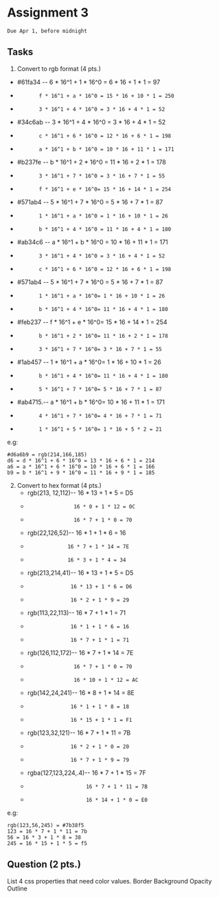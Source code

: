 # Assignment 3
`Due Apr 1, before midnight`

## Tasks
1. Convert to rgb format (4 pts.)
 - #61fa34 -- 6 * 16^1 + 1 * 16^0 = 6 * 16 + 1 * 1 = 97
 -            f * 16^1 + a * 16^0 = 15 * 16 + 10 * 1 = 250
 -            3 * 16^1 + 4 * 16^0 = 3 * 16 + 4 * 1 = 52
 - #34c6ab -- 3 * 16^1 + 4 * 16^0 = 3 * 16 + 4 * 1 = 52
 -            c * 16^1 + 6 * 16^0 = 12 * 16 + 6 * 1 = 198
 -            a * 16^1 + b * 16^0 = 10 * 16 + 11 * 1 = 171
 - #b237fe -- b * 16^1 + 2 * 16^0 = 11 * 16 + 2 * 1 = 178
 -            3 * 16^1 + 7 * 16^0 = 3 * 16 + 7 * 1 = 55
 -            f * 16^1 + e * 16^0= 15 * 16 + 14 * 1 = 254
 - #571ab4 -- 5 * 16^1 + 7 * 16^0 = 5 * 16 + 7 * 1 = 87
 -            1 * 16^1 + a * 16^0 = 1 * 16 + 10 * 1 = 26
 -            b * 16^1 + 4 * 16^0 = 11 * 16 + 4 * 1 = 180
 - #ab34c6 -- a * 16^1 + b * 16^0 = 10 * 16 + 11 * 1 = 171
 -            3 * 16^1 + 4 * 16^0 = 3 * 16 + 4 * 1 = 52
 -            c * 16^1 + 6 * 16^0 = 12 * 16 + 6 * 1 = 198
 - #571ab4 -- 5 * 16^1 + 7 * 16^0 = 5 * 16 + 7 * 1 = 87
 -            1 * 16^1 + a * 16^0= 1 * 16 + 10 * 1 = 26
 -            b * 16^1 + 4 * 16^0= 11 * 16 + 4 * 1 = 180
 - #feb237 -- f * 16^1 + e * 16^0= 15 * 16 + 14 * 1 = 254
 -            b * 16^1 + 2 * 16^0= 11 * 16 + 2 * 1 = 178
 -            3 * 16^1 + 7 * 16^0= 3 * 16 + 7 * 1 = 55
 - #1ab457 -- 1 * 16^1 + a * 16^0= 1 * 16 + 10 * 1 = 26
 -            b * 16^1 + 4 * 16^0= 11 * 16 + 4 * 1 = 180
 -            5 * 16^1 + 7 * 16^0= 5 * 16 + 7 * 1 = 87
 - #ab4715.-- a * 16^1 + b * 16^0= 10 * 16 + 11 * 1 = 171
 -            4 * 16^1 + 7 * 16^0= 4 * 16 + 7 * 1 = 71
 -            1 * 16^1 + 5 * 16^0= 1 * 16 + 5 * 2 = 21

e.g: 
```
#d6a6b9 = rgb(214,166,185) 
d6 = d * 16^1 + 6 * 16^0 = 13 * 16 + 6 * 1 = 214
a6 = a * 16^1 + 6 * 16^0 = 10 * 16 + 6 * 1 = 166
b9 = b * 16^1 + 9 * 16^0 = 11 * 16 + 9 * 1 = 185
```
 
2. Convert to hex format (4 pts.)
    - rgb(213, 12,112)-- 16 * 13 + 1 * 5 = D5
    -                    16 * 0 + 1 * 12 = 0C
    -                    16 * 7 + 1 * 0 = 70
    - rgb(22,126,52)-- 16 * 1 + 1 * 6 = 16
    -                  16 * 7 + 1 * 14 = 7E
    -                  16 * 3 + 1 * 4 = 34
    - rgb(213,214,41)-- 16 * 13 + 1 * 5 = D5
    -                   16 * 13 + 1 * 6 = D6
    -                   16 * 2 + 1 * 9 = 29
    - rgb(113,22,113)-- 16 * 7 + 1 * 1 = 71
    -                   16 * 1 + 1 * 6 = 16
    -                   16 * 7 + 1 * 1 = 71
    - rgb(126,112,172)-- 16 * 7 + 1 * 14 = 7E
    -                    16 * 7 + 1 * 0 = 70
    -                    16 * 10 + 1 * 12 = AC
    - rgb(142,24,241)-- 16 * 8 + 1 * 14 = 8E
    -                   16 * 1 + 1 * 8 = 18
    -                   16 * 15 + 1 * 1 = F1
    - rgb(123,32,121)-- 16 * 7 + 1 * 11 = 7B
    -                   16 * 2 + 1 * 0 = 20
    -                   16 * 7 + 1 * 9 = 79
    - rgba(127,123,224,.4)-- 16 * 7 + 1 * 15 = 7F
    -                        16 * 7 + 1 * 11 = 7B
    -                        16 * 14 + 1 * 0 = E0


e.g:
```
rgb(123,56,245) = #7b38f5 
123 = 16 * 7 + 1 * 11 = 7b 
56 = 16 * 3 + 1 * 8 = 38 
245 = 16 * 15 + 1 * 5 = f5
```

## Question (2 pts.)
List 4 css properties that need color values.
Border
Background 
Opacity
Outline




